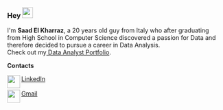 ### Hey <img src="https://media.giphy.com/media/hvRJCLFzcasrR4ia7z/giphy.gif" width="25px">
I'm **Saad El Kharraz**, a 20 years old guy from Italy who after graduating from High School in Computer Science discovered a passion for Data and therefore  decided to pursue a career in Data Analysis. <br>
Check out my<a href="https://github.com/ElkSaad/Data-Analyst-Portfolio"> Data Analyst Portfolio</a>.

**Contacts**
 
<img align="left"  width="30px" src="https://cdn2.iconfinder.com/data/icons/social-media-icons-23/800/linkedin-512.png"/> <a href="https://www.linkedin.com/in/elkharrazsaad/">LinkedIn</a> 
 <br>
 <br>
<img align="left"  width="30px" src="https://cdn4.iconfinder.com/data/icons/social-media-logos-6/512/112-gmail_email_mail-512.png"/>
<a href="mailto:elkharrazsaad1@gmail.com">Gmail</a>
<br>
 <br>






<!---
ElkSaad/ElkSaad is a ✨ special ✨ repository because its `README.md` (this file) appears on your GitHub profile.
You can click the Preview link to take a look at your changes.
--->
